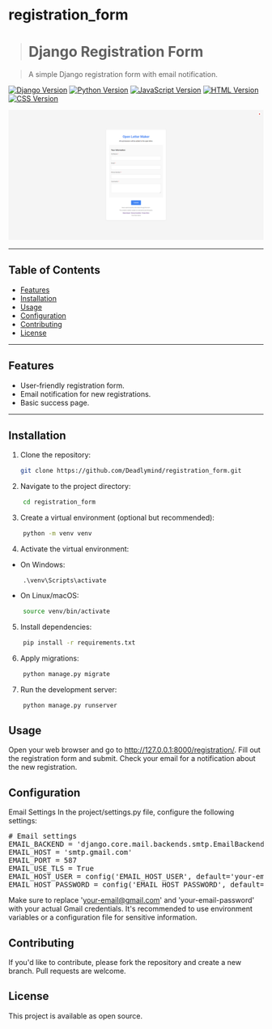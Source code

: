 # registration_form
>
> # Django Registration Form

<!-- ![Project Image](https://raw.githubusercontent.com/Deadlymind/registration_form/main/readme_image.png) -->

<!-- [![Project Video](src/readme_image.png)](src/Recording.mp4) -->

> A simple Django registration form with email notification.


<!-- [![License: MIT](https://img.shields.io/badge/License-MIT-yellow.svg)](https://opensource.org/licenses/MIT) -->
[![Django Version](https://img.shields.io/badge/Django-4.2-blue.svg)](https://www.djangoproject.com/)
[![Python Version](https://img.shields.io/badge/Python-3.12-blue.svg)](https://www.python.org/)
[![JavaScript Version](https://img.shields.io/badge/JavaScript-ES6-yellow.svg)](https://www.javascript.com/)
[![HTML Version](https://img.shields.io/badge/HTML-5-orange.svg)](https://html.spec.whatwg.org/multipage/)
[![CSS Version](https://img.shields.io/badge/CSS-3-blue.svg)](https://www.w3.org/Style/CSS/)

![Project Image](https://raw.githubusercontent.com/Deadlymind/registration_form/main/readme_image.png)


---

## Table of Contents

- [Features](#features)
- [Installation](#installation)
- [Usage](#usage)
- [Configuration](#configuration)
- [Contributing](#contributing)
- [License](#license)

---

## Features

- User-friendly registration form.
- Email notification for new registrations.
- Basic success page.

---

## Installation

1. Clone the repository:
   ```bash
   git clone https://github.com/Deadlymind/registration_form.git
   ```
2. Navigate to the project directory:
```bash
    cd registration_form
```

3. Create a virtual environment (optional but recommended):
```bash
    python -m venv venv
```

4. Activate the virtual environment:

- On Windows:
```
    .\venv\Scripts\activate
```

- On Linux/macOS:
```bash
    source venv/bin/activate
```

5. Install dependencies:
```bash
    pip install -r requirements.txt
```
6. Apply migrations:
```bash
    python manage.py migrate
```
7. Run the development server:
```bash
    python manage.py runserver
```

## Usage
Open your web browser and go to http://127.0.0.1:8000/registration/.
Fill out the registration form and submit.
Check your email for a notification about the new registration.

## Configuration
Email Settings
In the project/settings.py file, configure the following settings:

<pre>
# Email settings
EMAIL_BACKEND = 'django.core.mail.backends.smtp.EmailBackend'
EMAIL_HOST = 'smtp.gmail.com'
EMAIL_PORT = 587
EMAIL_USE_TLS = True
EMAIL_HOST_USER = config('EMAIL_HOST_USER', default='your-email@gmail.com')
EMAIL_HOST_PASSWORD = config('EMAIL_HOST_PASSWORD', default='your-email-password')
</pre>
Make sure to replace 'your-email@gmail.com' and 'your-email-password' with your actual Gmail credentials. It's recommended to use environment variables or a configuration file for sensitive information.

## Contributing

If you'd like to contribute, please fork the repository and create a new branch. Pull requests are welcome.

## License

This project is available as open source. 



